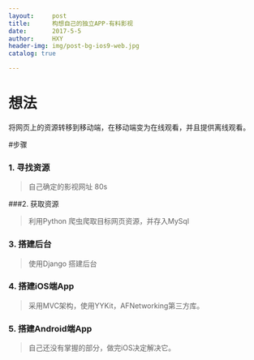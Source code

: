 ```yaml
---
layout:     post
title:      构想自己的独立APP-有料影视
date:       2017-5-5
author:     HXY
header-img: img/post-bg-ios9-web.jpg
catalog: true

---
```


# 想法
将网页上的资源转移到移动端，在移动端变为在线观看，并且提供离线观看。

#步骤
### 1. 寻找资源 
>自己确定的影视网址 80s

###2. 获取资源
>利用Python 爬虫爬取目标网页资源，并存入MySql

### 3. 搭建后台
>使用Django 搭建后台 

### 4. 搭建iOS端App
>采用MVC架构，使用YYKit，AFNetworking第三方库。

### 5. 搭建Android端App 
>自己还没有掌握的部分，做完iOS决定解决它。



